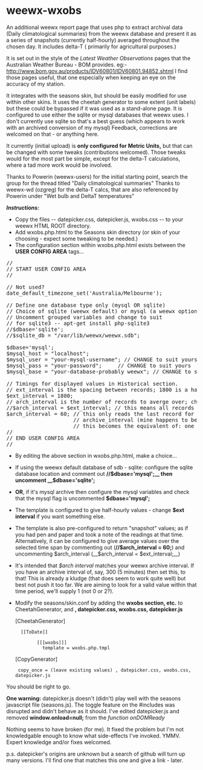 # weewx-wxobs
An additional weewx report page that uses php to extract archival data (Daily climatological summaries) from the weewx database and present it as a series of snapshots (currently half-hourly) averaged throughout the chosen day. It includes delta-T ( primarily for agricultural purposes.)

It is set out in the style of the _Latest Weather Observations_ pages that the Australian Weather Bureau - BOM provides. eg:- http://www.bom.gov.au/products/IDV60801/IDV60801.94852.shtml  I find those pages useful, that one especially when keeping an eye on the accuracy of my station.

It integrates with the seasons skin, but should be easily modified for use within other skins. It uses the cheetah generator to some extent (unit labels) but these could be bypassed if it was used as a stand-alone page.
It is configured to use either the sqlite or mysql databases that weewx uses. I don't currently use sqlite so that's a best guess (which appears to work with an archived conversion of my mysql) Feedback, corrections are welcomed on that - or anything here.

It currently (initial upload) is __only configured for Metric Units,__ but that can be changed with some tweaks (contributions welcomed). Those tweaks would for the most part be simple, except for the delta-T calculations, where a tad more work would be involved.

Thanks to Powerin (weewx-users) for the initial starting point, search the group for the thread titled "Daily climatological summaries"
Thanks to weewx-wd (ozgreg) for the delta-T calcs, that are also referenced by Powerin under "Wet bulb and DeltaT temperatures"

***Instructions:***
* Copy  the files -- datepicker.css, datepicker.js, wxobs.css -- to your weewx HTML ROOT directory. 
* Add wxobs.php.html to the Seasons skin directory (or skin of your choosing - expect some tweaking to be needed.) 
* The configuration section within wxobs.php.html exists between the __USER CONFIG AREA__ tags...
 <pre>
//
// START USER CONFIG AREA
//

// Not used?
date_default_timezone_set('Australia/Melbourne');

// Define one database type only (mysql OR sqlite)
// Choice of sqlite (weewx default) or mysql (a weewx option)
// Uncomment grouped variables and change to suit
// for sqlite3 -- apt-get install php-sqlite3
//$dbase='sqlite';
//$sqlite_db = "/var/lib/weewx/weewx.sdb";

$dbase='mysql';
$mysql_host = "localhost";
$mysql_user = "your-mysql-username"; // CHANGE to suit yours
$mysql_pass = "your-password";     // CHANGE to suit yours
$mysql_base = "your-database-probably weewx"; // CHANGE to suit yours

// Timings for displayed values in Historical section.
// ext_interval is the spacing between records; 1800 is a half-hour.
$ext_interval = 1800;
// arch_interval is the number of records to averge over; choose a value that suits you.
//$arch_interval = $ext_interval; // this means all records for the day are involved in calcs.
$arch_interval = 60; // this only reads the last record for the interval, if matched to weewx.conf
                     // archive_interval (mine happens to be 60 seconds - change to suit yours)
                     // this becomes the equivalent of: one observation taken at that archive time.
//
// END USER CONFIG AREA
//
</pre>

* By editing the above section in wxobs.php.html, make a choice...
* If using the weewx default database of sdb - sqlite: configure the sqlite database location and comment out __//$dbase='mysql';__ then uncomment __$dbase='sqlite';__ 
* __OR__, if it's mysql archive then configure the mysql variables and check that the mysql flag is uncommented __$dbase='mysql';__
* The template is configured to give half-hourly values - change __$ext interval__ if you want something else. 
* The template is also pre-configured to return "snapshot" values; as if you had pen and paper and took a note of the readings at that time. 
  Alternatively, it can be configured to give average values over the selected time span by commenting out (__//$arch_interval = 60;__) and uncommenting $arch_interval (__$arch_interval = $ext_interval;__)
* It's intended that _$arch interval_ matches your weewx archive interval. If you have an archive interval of, say, 300 (5 minutes) then set this, to that! This is already a kludge (that does seem to work quite well)  but best not push it too far. We are aiming to look for a valid value within that time period, we'll supply 1 (not 0 or 2?).
* Modify the seasons/skin.conf by adding the __wxobs section, etc.__ to CheetahGenerator, and __, datepicker.css, wxobs.css, datepicker.js__


    [CheetahGenerator]
    
        [[ToDate]]
           
              [[[wxobs]]]
                template = wxobs.php.tmpl

    [CopyGenerator]
    
       copy_once = (leave existing values) , datepicker.css, wxobs.css, datepicker.js
       
You should be right to go.

__One warning:__  datepicker.js doesn't (didn't) play well with the seasons javascript file (seasons.js). The toggle feature on the #includes was disrupted and didn't behave as it should. I've edited datepicker.js and removed __window.onload=null;__ from the  _function onDOMReady_

Nothing seems to have broken (for me). It fixed the problem but I'm not knowledgable enough to know what side-effects I've invoked. YMMV. Expert knowledge and/or fixes welcomed.

p.s. datepicker's origins are unknown but a search of github will turn up many versions. I'll find one that matches this one and give a link - later.


